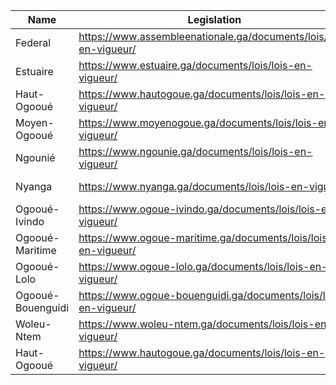 | Name | Legislation | Status | Case law | Constitution |
|---|---|---|---|---|
| Federal | https://www.assembleenationale.ga/documents/lois/lois-en-vigueur/ | Active | https://www.coursupreme.ga/jurisprudence/ | https://www.assembleenationale.ga/documents/constitution/constitution-de-la-rep-gabonaise-du-26-mars-1991/ |
| Estuaire | https://www.estuaire.ga/documents/lois/lois-en-vigueur/ | Active | https://www.coursupreme.ga/jurisprudence/ | https://www.estuaire.ga/documents/constitution/constitution-de-la-rep-gabonaise-du-26-mars-1991/ |
| Haut-Ogooué | https://www.hautogoue.ga/documents/lois/lois-en-vigueur/ | Active | https://www.coursupreme.ga/jurisprudence/ | https://www.hautogoue.ga/documents/constitution/constitution-de-la-rep-gabonaise-du-26-mars-1991/ |
| Moyen-Ogooué | https://www.moyenogoue.ga/documents/lois/lois-en-vigueur/ | Active | https://www.coursupreme.ga/jurisprudence/ | https://www.moyenogoue.ga/documents/constitution/constitution-de-la-rep-gabonaise-du-26-mars-1991/ |
| Ngounié | https://www.ngounie.ga/documents/lois/lois-en-vigueur/ | Active | https://www.coursupreme.ga/jurisprudence/ | https://www.ngounie.ga/documents/constitution/constitution-de-la-rep-gabonaise-du-26-mars-1991/ |
| Nyanga | https://www.nyanga.ga/documents/lois/lois-en-vigueur/ | Active | https://www.coursupreme.ga/jurisprudence/ | https://www.nyanga.ga/documents/constitution/constitution-de-la-rep-gabonaise-du-26-mars-1991/ |
| Ogooué-Ivindo | https://www.ogoue-ivindo.ga/documents/lois/lois-en-vigueur/ | Active | https://www.coursupreme.ga/jurisprudence/ | https://www.ogoue-ivindo.ga/documents/constitution/constitution-de-la-rep-gabonaise-du-26-mars-1991/ |
| Ogooué-Maritime | https://www.ogoue-maritime.ga/documents/lois/lois-en-vigueur/ | Active | https://www.coursupreme.ga/jurisprudence/ | https://www.ogoue-maritime.ga/documents/constitution/constitution-de-la-rep-gabonaise-du-26-mars-1991/ |
| Ogooué-Lolo | https://www.ogoue-lolo.ga/documents/lois/lois-en-vigueur/ | Active | https://www.coursupreme.ga/jurisprudence/ | https://www.ogoue-lolo.ga/documents/constitution/constitution-de-la-rep-gabonaise-du-26-mars-1991/ |
| Ogooué-Bouenguidi | https://www.ogoue-bouenguidi.ga/documents/lois/lois-en-vigueur/ | Active | https://www.coursupreme.ga/jurisprudence/ | https://www.ogoue-bouenguidi.ga/documents/constitution/constitution-de-la-rep-gabonaise-du-26-mars-1991/ |
| Woleu-Ntem | https://www.woleu-ntem.ga/documents/lois/lois-en-vigueur/ | Active | https://www.coursupreme.ga/jurisprudence/ | https://www.woleu-ntem.ga/documents/constitution/constitution-de-la-rep-gabonaise-du-26-mars-1991/ |
| Haut-Ogooué | https://www.hautogoue.ga/documents/lois/lois-en-vigueur/ | Active